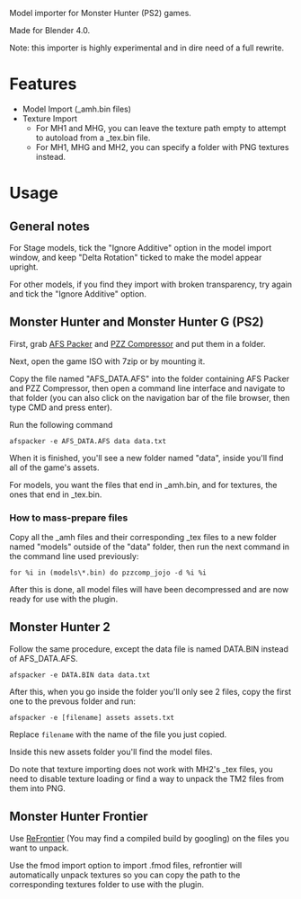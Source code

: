 Model importer for Monster Hunter (PS2) games.

Made for Blender 4.0.

Note: this importer is highly experimental and in dire need of a full rewrite.

# Features

* Model Import (_amh.bin files)
* Texture Import
    * For MH1 and MHG, you can leave the texture path empty to attempt to autoload from a _tex.bin file.
    * For MH1, MHG and MH2, you can specify a folder with PNG textures instead.

# Usage

## General notes

For Stage models, tick the "Ignore Additive" option in the model import window, and keep "Delta Rotation" ticked to make the model appear upright.

For other models, if you find they import with broken transparency, try again and tick the "Ignore Additive" option.

## Monster Hunter and Monster Hunter G (PS2)

First, grab [AFS Packer](https://github.com/MaikelChan/AFSPacker) and [PZZ Compressor](https://github.com/infval/pzzcompressor_jojo) and put them in a folder.

Next, open the game ISO with 7zip or by mounting it.

Copy the file named "AFS_DATA.AFS" into the folder containing AFS Packer and PZZ Compressor, then open a command line interface and navigate to that folder (you can also click on the navigation bar of the file browser, then type CMD and press enter).

Run the following command

`afspacker -e AFS_DATA.AFS data data.txt`

When it is finished, you'll see a new folder named "data", inside you'll find all of the game's assets.

For models, you want the files that end in _amh.bin, and for textures, the ones that end in _tex.bin.

### How to mass-prepare files

Copy all the _amh files and their corresponding _tex files to a new folder named "models" outside of the "data" folder, then run the next command in the command line used previously:

`for %i in (models\*.bin) do pzzcomp_jojo -d %i %i`

After this is done, all model files will have been decompressed and are now ready for use with the plugin.

## Monster Hunter 2

Follow the same procedure, except the data file is named DATA.BIN instead of AFS_DATA.AFS.

`afspacker -e DATA.BIN data data.txt`

After this, when you go inside the folder you'll only see 2 files, copy the first one to the prevous folder and run:

`afspacker -e [filename] assets assets.txt`

Replace `filename` with the name of the file you just copied.

Inside this new assets folder you'll find the model files.

Do note that texture importing does not work with MH2's _tex files, you need to disable texture loading or find a way to unpack the TM2 files from them into PNG.

## Monster Hunter Frontier

Use [ReFrontier](https://github.com/mhvuze/refrontier) (You may find a compiled build by googling) on the files you want to unpack.

Use the fmod import option to import .fmod files, refrontier will automatically unpack textures so you can copy the path to the corresponding textures folder to use with the plugin.